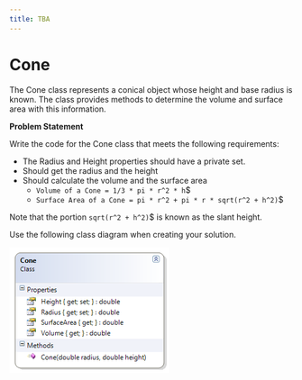 ```yaml
---
title: TBA
---
```

# Cone

The Cone class represents a conical object whose height and base radius is known. The class provides methods to determine the volume and surface area with this information.

**Problem Statement**

Write the code for the Cone class that meets the following requirements:

* The Radius and Height properties should have a private set.
* Should get the radius and the height
* Should calculate the volume and the surface area
  * `Volume of a Cone = 1/3 * pi * r^2 * h`$
  * `Surface Area of a Cone = pi * r^2 + pi * r * sqrt(r^2 + h^2)`$

Note that the portion `sqrt(r^2 + h^2)`$ is known as the slant height.

Use the following class diagram when creating your solution.

![Cone Class Diagram](./E-Cone.png)
